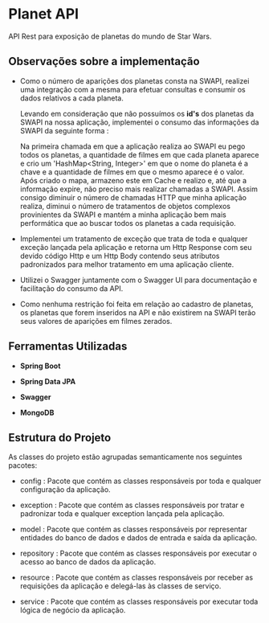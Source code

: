 # Planet API

API Rest para exposição de planetas do mundo de Star Wars.


## Observações sobre a implementação

* Como o número de aparições dos planetas consta na SWAPI, realizei uma integração com a mesma para efetuar consultas e consumir os dados relativos a cada planeta.

     Levando em consideração que não possuímos os **id's** dos planetas da SWAPI na nossa aplicação, implementei o consumo das informações da SWAPI da seguinte forma :

    Na primeira chamada em que a aplicação realiza ao SWAPI eu pego todos os planetas, a quantidade de filmes em que cada planeta aparece e crio um 'HashMap<String, Integer>' em que o nome do planeta é a chave e a quantidade de filmes em que o mesmo aparece é o valor. Após criado o mapa, armazeno este em Cache e realizo e, até que a informação expire, não preciso mais realizar chamadas a SWAPI. Assim consigo diminuir o número de chamadas HTTP que minha aplicação realiza, diminui o número de tratamentos de objetos complexos provinientes da SWAPI e mantém a minha aplicação bem mais performática que ao buscar todos os planetas a cada requisição.   
    
* Implementei um tratamento de exceção que trata de toda e qualquer exceção lançada pela aplicação e retorna um Http Response com seu devido código Http e um Http Body contendo seus atributos padronizados para melhor tratamento em uma aplicação cliente.

* Utilizei o Swagger juntamente com o Swagger UI para documentação e facilitação do consumo da API.
    
* Como nenhuma restrição foi feita em relação ao cadastro de planetas, os planetas que forem inseridos na API e não existirem na SWAPI terão seus valores de aparições em filmes zerados.


## Ferramentas Utilizadas

* **Spring Boot**

* **Spring Data JPA**

* **Swagger**

* **MongoDB**


## Estrutura do Projeto

As classes do projeto estão agrupadas semanticamente nos seguintes pacotes:

 * config : Pacote que contém as classes responsáveis por toda e qualquer configuração da aplicação.
 
 * exception : Pacote que contém as classes responsáveis por tratar e padronizar toda e qualquer exception lançada pela aplicação.
 
 * model : Pacote que contém as classes responsáveis por representar entidades do banco de dados e dados de entrada e saída da aplicação.
 
 * repository : Pacote que contém as classes responsáveis por executar o acesso ao banco de dados da aplicação.
 
 * resource : Pacote que contém as classes responsáveis por receber as requisições da aplicação e delegá-las às classes de serviço.
 
 * service : Pacote que contém as classes responsáveis por executar toda lógica de negócio da aplicação.  
 
 
